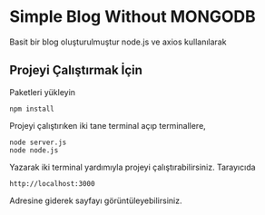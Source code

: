 # Simple Blog Without MONGODB
Basit bir blog oluşturulmuştur node.js ve axios kullanılarak
## Projeyi Çalıştırmak İçin
Paketleri yükleyin
```
npm install
```
Projeyi çalıştırıken iki tane terminal açıp terminallere,
```
node server.js
node node.js
```
Yazarak iki terminal yardımıyla projeyi çalıştırabilirsiniz.
Tarayıcıda
```
http://localhost:3000
```
Adresine giderek sayfayı görüntüleyebilirsiniz.

